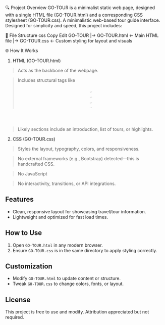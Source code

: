 🔍 Project Overview
GO-TOUR is a minimalist static web page, designed with a single HTML file (GO-TOUR.html) and a corresponding CSS stylesheet (GO-TOUR.css). 
A minimalistic web-based tour guide interface. Designed for simplicity and speed, this project includes:

🧱 File Structure
css
Copy
Edit
GO-TOUR
|-> GO-TOUR.html   ← Main HTML file
|-> GO-TOUR.css    ← Custom styling for layout and visuals

🌐 How It Works
1. HTML (GO-TOUR.html)

> Acts as the backbone of the webpage.

> Includes structural tags like <header>, <nav>, <section>, <footer>.

> Likely sections include an introduction, list of tours, or highlights.

2. CSS (GO-TOUR.css)

> Styles the layout, typography, colors, and responsiveness.

> No external frameworks (e.g., Bootstrap) detected—this is handcrafted CSS.

> No JavaScript

> No interactivity, transitions, or API integrations.

## Features

- Clean, responsive layout for showcasing travel/tour information.
- Lightweight and optimized for fast load times.

## How to Use

1. Open `GO-TOUR.html` in any modern browser.
2. Ensure `GO-TOUR.css` is in the same directory to apply styling correctly.

## Customization

- Modify `GO-TOUR.html` to update content or structure.
- Tweak `GO-TOUR.css` to change colors, fonts, or layout.

## License

This project is free to use and modify. Attribution appreciated but not required.
